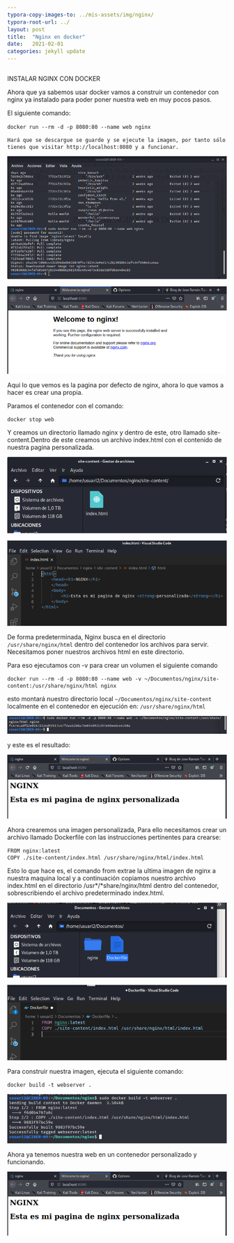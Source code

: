 ```yaml
---
typora-copy-images-to: ../mis-assets/img/nginx/
typora-root-url: ../
layout: post
title:  "Nginx en docker"
date:   2021-02-01
categories: jekyll update
---
```


## 



INSTALAR NGINX CON DOCKER



Ahora que ya sabemos usar docker vamos a construir un contenedor con nginx ya instalado para poder poner nuestra web en muy pocos pasos.



El siguiente comando:



 `docker run --rm -d -p 8080:80 --name web nginx`



```
Hará que se descargue se guarde y se ejecute la imagen, por tanto sólo tienes que visitar http://localhost:8080 y a funcionar.
```

![image-20210201160352528](/mis-assets/img/nginx/image-20210201160352528.png)



![image-20210201160400023](/mis-assets/img/nginx/image-20210201160400023.png)



Aqui lo que vemos es la pagina por defecto de nginx, ahora lo que vamos a hacer es crear una propia.



Paramos el contenedor con el comando:



```
docker stop web
```



Y creamos un directorio llamado nginx y dentro de este, otro llamado site-content.Dentro de este creamos un archivo index.html con el contenido de nuestra pagina personalizada.



![image-20210201160413711](/mis-assets/img/nginx/image-20210201160413711.png)

![image-20210201160421947](/mis-assets/img/nginx/image-20210201160421947.png)



De forma predeterminada, Nginx busca en el directorio `/usr/share/nginx/html` dentro del contenedor los archivos para servir. Necesitamos poner nuestros archivos html en este directorio.



Para eso ejecutamos con -v para crear un volumen el  siguiente comando 



```
docker run --rm -d -p 8080:80 --name web -v ~/Documentos/nginx/site-content:/usr/share/nginx/html nginx
```



esto montará nuestro directorio local  `~/Documentos/nginx/site-content` localmente en el contenedor en ejecución en: `/usr/share/nginx/html`



![image-20210201160451573](/mis-assets/img/nginx/image-20210201160451573.png)



y este es el resultado:



![image-20210201160503365](/mis-assets/img/nginx/image-20210201160503365.png)



Ahora crearemos una imagen personalizada, Para ello necesitamos crear un archivo llamado Dockerfile con las instrucciones pertinentes para crearse:



```
FROM nginx:latest
COPY ./site-content/index.html /usr/share/nginx/html/index.html
```

Esto lo que hace es, el comando from extrae la ultima imagen de nginx a nuestra maquina local y a continuación copiamos nuestro archivo index.html en el directorio /usr*/*share/nginx/html dentro del contenedor, sobrescribiendo el archivo predeterminado index.html.



![image-20210201160519021](/mis-assets/img/nginx/image-20210201160519021.png)



![image-20210201160527867](/mis-assets/img/nginx/image-20210201160527867.png)



Para construir nuestra imagen, ejecuta el siguiente comando:

```
docker build -t webserver .
```



![image-20210201160541428](/mis-assets/img/nginx/image-20210201160541428.png)



Ahora ya tenemos nuestra web en un contenedor personalizado y funcionando.





![image-20210201160601522](/mis-assets/img/nginx/image-20210201160601522.png)